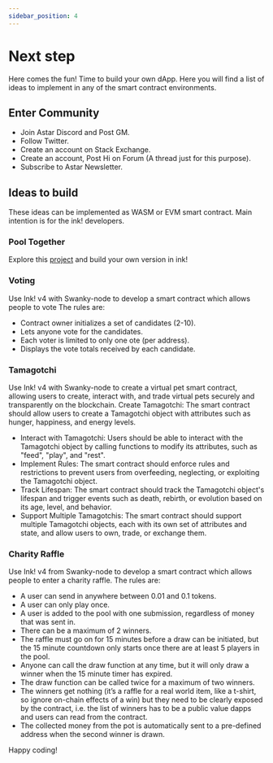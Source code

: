 ```yaml
---
sidebar_position: 4
---
```


# Next step

Here comes the fun! Time to build your own dApp.
Here you will find a list of ideas to implement in any of the smart contract environments.

## Enter Community

- Join Astar Discord and Post GM.
- Follow Twitter.
- Create an account on Stack Exchange.
- Create an account, Post Hi on Forum (A thread just for this purpose).
- Subscribe to Astar Newsletter.

## Ideas to build

These ideas can be implemented as WASM or EVM smart contract. Main intention is for the ink! developers.

### Pool Together

Explore this [project](https://app.pooltogether.com/) and build your own version in ink!

### Voting

Use Ink! v4 with Swanky-node to develop a smart contract which allows people to vote The rules are:

- Contract owner initializes a set of candidates (2-10).
- Lets anyone vote for the candidates.
- Each voter is limited to only one ote (per address).
- Displays the vote totals received by each candidate.

### Tamagotchi

Use Ink! v4 with Swanky-node to create a virtual pet smart contract, allowing users to create, interact with, and trade virtual pets securely and transparently on the blockchain.
Create Tamagotchi: The smart contract should allow users to create a Tamagotchi object with attributes such as hunger, happiness, and energy levels.

- Interact with Tamagotchi: Users should be able to interact with the Tamagotchi object by calling functions to modify its attributes, such as "feed", "play", and "rest".
- Implement Rules: The smart contract should enforce rules and restrictions to prevent users from overfeeding, neglecting, or exploiting the Tamagotchi object.
- Track Lifespan: The smart contract should track the Tamagotchi object's lifespan and trigger events such as death, rebirth, or evolution based on its age, level, and behavior.
- Support Multiple Tamagotchis: The smart contract should support multiple Tamagotchi objects, each with its own set of attributes and state, and allow users to own, trade, or exchange them.

### Charity Raffle

Use Ink! v4 from Swanky-node to develop a smart contract which allows people to enter a charity raffle. The rules are:

- A user can send in anywhere between 0.01 and 0.1 tokens.
- A user can only play once.
- A user is added to the pool with one submission, regardless of money that was sent in.
- There can be a maximum of 2 winners.
- The raffle must go on for 15 minutes before a draw can be initiated, but the 15 minute countdown only starts once there are at least 5 players in the pool.
- Anyone can call the draw function at any time, but it will only draw a winner when the 15 minute timer has expired.
- The draw function can be called twice for a maximum of two winners.
- The winners get nothing (it’s a raffle for a real world item, like a t-shirt, so ignore on-chain effects of a win) but they need to be clearly exposed by the contract, i.e. the list of winners has to be a public value dapps and users can read from the contract.
- The collected money from the pot is automatically sent to a pre-defined address when the second winner is drawn.

Happy coding!
